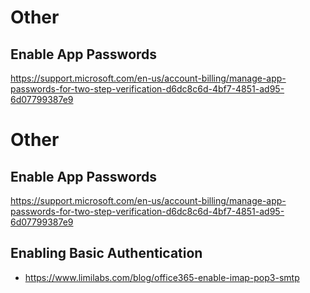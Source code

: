# Other
## Enable App Passwords
https://support.microsoft.com/en-us/account-billing/manage-app-passwords-for-two-step-verification-d6dc8c6d-4bf7-4851-ad95-6d07799387e9
# Other
## Enable App Passwords
https://support.microsoft.com/en-us/account-billing/manage-app-passwords-for-two-step-verification-d6dc8c6d-4bf7-4851-ad95-6d07799387e9

## Enabling Basic Authentication
* https://www.limilabs.com/blog/office365-enable-imap-pop3-smtp
